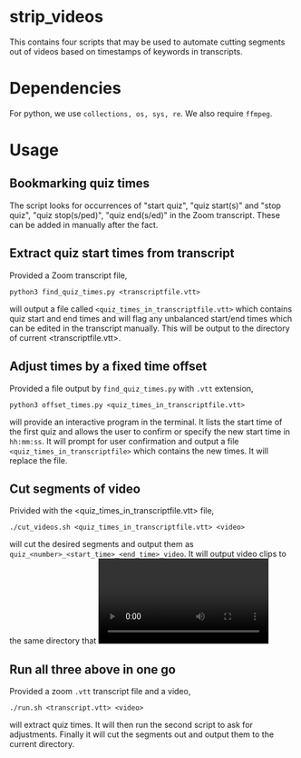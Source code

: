 # strip_videos
This contains four scripts that may be used to automate cutting segments out of videos based on timestamps of keywords in transcripts.

# Dependencies
For python, we use ```collections, os, sys, re```. We also require ```ffmpeg```.

# Usage
## Bookmarking quiz times
The script looks for occurrences of "start quiz", "quiz start(s)" and "stop quiz", "quiz stop(s/ped)", "quiz end(s/ed)" in the Zoom transcript. These can be added in manually after the fact.

## Extract quiz start times from transcript
Provided a Zoom transcript file, 
```
python3 find_quiz_times.py <transcriptfile.vtt>
```
will output a file called ```<quiz_times_in_transcriptfile.vtt>``` which contains quiz start and end times and will flag any unbalanced start/end times which can be edited in the transcript manually. This will be output to the directory of current <transcriptfile.vtt>.

## Adjust times by a fixed time offset
Provided a file output by ```find_quiz_times.py``` with ```.vtt``` extension, 
```
python3 offset_times.py <quiz_times_in_transcriptfile.vtt>
```
will provide an interactive program in the terminal. It lists the start time of the first quiz and allows the user to confirm or specify the new start time in ```hh:mm:ss```. It will prompt for user confirmation and output a file ```<quiz_times_in_transcriptfile>``` which contains the new times. It will replace the file.

## Cut segments of video
Privided with the <quiz_times_in_transcriptfile.vtt> file,
```
./cut_videos.sh <quiz_times_in_transcriptfile.vtt> <video>
```
will cut the desired segments and output them as ```quiz_<number>_<start_time>_<end_time>_video```. It will output video clips to the same directory that <video> is in.

## Run all three above in one go
Provided a zoom ```.vtt``` transcript file and a video, 
```
./run.sh <transcript.vtt> <video>
```
will extract quiz times. It will then run the second script to ask for adjustments. Finally it will cut the segments out and output them to the current directory.
